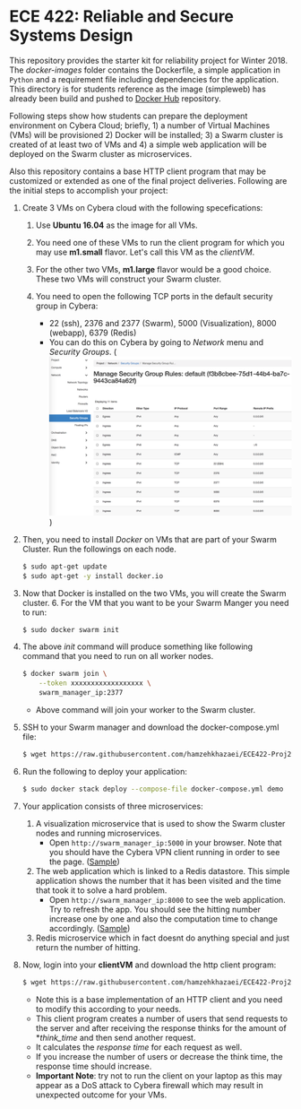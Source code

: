 ECE 422: Reliable and Secure Systems Design 
=============
This repository provides the starter kit for reliability project for Winter 2018. The *docker-images* folder
contains the Dockerfile, a simple application in `Python` and a requirement file including dependencies for
the application. This directory is for students reference as the image (simpleweb) has already been build 
and pushed to [Docker Hub](https://hub.docker.com/r/henaras/simpleweb) repository.

Following steps show how students can prepare the deployment environment on Cybera Cloud; briefly, 1) a number
of Virtual Machines (VMs) will be provisioned 2) Docker will be installed; 3) a Swarm cluster is created of 
at least two of VMs and 4) a simple web application will be deployed on the Swarm cluster as microservices.

Also this repository contains a base HTTP client program that may be customized or extended as one of the 
final project deliveries. Following are the initial steps to accomplish your project:   


1. Create 3 VMs on Cybera cloud with the following specefications:

    1. Use **Ubuntu 16.04** as the image for all VMs.

    2. You need one of these VMs to run the client program for which you may use **m1.small** flavor. Let's call this VM as
the *clientVM*.

    3. For the other two VMs, **m1.large** flavor would be a good choice. These two VMs will construct your Swarm cluster.

    4. You need to open the following TCP ports in the default security group in Cybera:
        - 22 (ssh), 2376 and 2377 (Swarm), 5000 (Visualization), 8000 (webapp), 6379 (Redis)
        - You can do this on Cybera by going to *Network* menu and *Security Groups*. (![See Here](./figures/sg.png))

2. Then, you need to install *Docker* on VMs that are part of your Swarm Cluster. Run the followings on each node.
    ```bash
    $ sudo apt-get update
    $ sudo apt-get -y install docker.io
    ```
    
3. Now that Docker is installed on the two VMs, you will create the Swarm cluster. 
    6. For the VM that you want to be your Swarm Manger you need to run:
   ```bash
   $ sudo docker swarm init
   ```

4. The above _init_ command will produce something like following command that you need to run on all worker nodes.
    ```bash
    $ docker swarm join \
        --token xxxxxxxxxxxxxxxxxx \
        swarm_manager_ip:2377
    ```
    - Above command will join your worker to the Swarm cluster.
5. SSH to your Swarm manager and download the docker-compose.yml file:
    ```bash
    $ wget https://raw.githubusercontent.com/hamzehkhazaei/ECE422-Proj2-StartKit/master/docker-compose.yml
    ```
6. Run the following to deploy your application:
    ```bash
    $ sudo docker stack deploy --compose-file docker-compose.yml demo
    ```
7. Your application consists of three microservices:
    1. A visualization microservice that is used to show the Swarm cluster nodes and running microservices. 
        - Open `http://swarm_manager_ip:5000` in your browser. Note that you should have the Cybera VPN client 
    running in order to see the page. ([Sample](./figures/vis.png))
    2. The web application which is linked to a Redis datastore. This simple application shows the number that it has 
    been visited and the time that took it to solve a hard problem. 
        - Open `http://swarm_manager_ip:8000` to see the web application. Try to refresh the app. You should see the 
        hitting number increase one by one and also the computation time to change accordingly. ([Sample](./figures/app.png))
    3. Redis microservice which in fact doesnt do anything special and just return the number of hitting.

8. Now, login into your **clientVM** and download the http client program:
    ```bash
    $ wget https://raw.githubusercontent.com/hamzehkhazaei/ECE422-Proj2-StartKit/master/http_client.py
    ```
    - Note this is a base implementation of an HTTP client and you need to modify this according to your needs.
    - This client program creates a number of users that send requests to the server and after receiving the response
     thinks for the amount of **think_time* and then send another request.
    - It calculates the *response time* for each request as well.
    - If you increase the number of users or decrease the think time, the response time should increase.
    - **Important Note**: try not to run the client on your laptop as this may appear as a DoS attack to Cybera 
    firewall which may result in unexpected outcome for your VMs. 
    
 